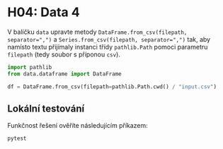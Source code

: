 # H04: Data 4
V balíčku `data` upravte metody `DataFrame.from_csv(filepath, separator=",")` a `Series.from_csv(filepath, separator=",")` tak, aby namísto textu přijímaly instanci třídy `pathlib.Path` pomoci parametru `filepath` (tedy soubor s příponou `csv`).

```python
import pathlib
from data.dataframe import DataFrame

df = DataFrame.from_csv(filepath=pathlib.Path.cwd() / "input.csv")
```

## Lokální testování
Funkčnost řešení ověříte následujícím příkazem:

```bash
pytest
```
